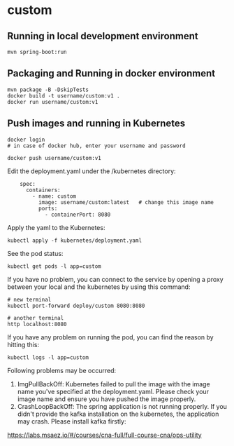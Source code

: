 # custom

## Running in local development environment

```
mvn spring-boot:run
```

## Packaging and Running in docker environment

```
mvn package -B -DskipTests
docker build -t username/custom:v1 .
docker run username/custom:v1
```

## Push images and running in Kubernetes

```
docker login 
# in case of docker hub, enter your username and password

docker push username/custom:v1
```

Edit the deployment.yaml under the /kubernetes directory:
```
    spec:
      containers:
        - name: custom
          image: username/custom:latest   # change this image name
          ports:
            - containerPort: 8080

```

Apply the yaml to the Kubernetes:
```
kubectl apply -f kubernetes/deployment.yaml
```

See the pod status:
```
kubectl get pods -l app=custom
```

If you have no problem, you can connect to the service by opening a proxy between your local and the kubernetes by using this command:
```
# new terminal
kubectl port-forward deploy/custom 8080:8080

# another terminal
http localhost:8080
```

If you have any problem on running the pod, you can find the reason by hitting this:
```
kubectl logs -l app=custom
```

Following problems may be occurred:

1. ImgPullBackOff:  Kubernetes failed to pull the image with the image name you've specified at the deployment.yaml. Please check your image name and ensure you have pushed the image properly.
1. CrashLoopBackOff: The spring application is not running properly. If you didn't provide the kafka installation on the kubernetes, the application may crash. Please install kafka firstly:

https://labs.msaez.io/#/courses/cna-full/full-course-cna/ops-utility

